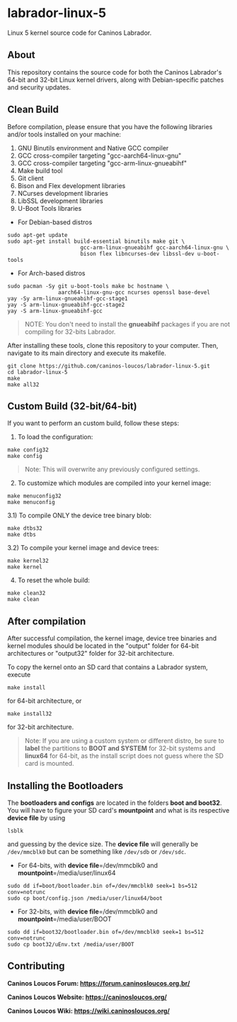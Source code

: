 # labrador-linux-5

Linux 5 kernel source code for Caninos Labrador.

## About

This repository contains the source code for both the Caninos Labrador's
 64-bit and 32-bit Linux kernel drivers, along with Debian-specific patches and
 security updates.

## Clean Build

Before compilation, please ensure that you have the following libraries and/or
 tools installed on your machine:
 
1) GNU Binutils environment and Native GCC compiler
2) GCC cross-compiler targeting "gcc-aarch64-linux-gnu"
3) GCC cross-compiler targeting "gcc-arm-linux-gnueabihf"
4) Make build tool
5) Git client
6) Bison and Flex development libraries
7) NCurses development libraries
8) LibSSL development libraries
9) U-Boot Tools libraries

* For Debian-based distros
```
sudo apt-get update
sudo apt-get install build-essential binutils make git \
                       gcc-arm-linux-gnueabihf gcc-aarch64-linux-gnu \
                       bison flex libncurses-dev libssl-dev u-boot-tools
```
* For Arch-based distros
```
sudo pacman -Sy git u-boot-tools make bc hostname \
                aarch64-linux-gnu-gcc ncurses openssl base-devel
yay -Sy arm-linux-gnueabihf-gcc-stage1 
yay -S arm-linux-gnueabihf-gcc-stage2
yay -S arm-linux-gnueabihf-gcc
```

> NOTE: You don't need to install the **gnueabihf** packages if you are not compiling for 32-bits Labrador.

After installing these tools, clone this repository to your computer.
 Then, navigate to its main directory and execute its makefile.

```
git clone https://github.com/caninos-loucos/labrador-linux-5.git
cd labrador-linux-5
make
make all32
```

## Custom Build (32-bit/64-bit)

If you want to perform an custom build, follow these steps:

1) To load the configuration:

```
make config32
make config
```

> Note: This will overwrite any previously configured settings.

2) To customize which modules are compiled into your kernel image:

```
make menuconfig32
make menuconfig
```

3.1) To compile ONLY the device tree binary blob:

```
make dtbs32
make dtbs
```

3.2) To compile your kernel image and device trees:

```
make kernel32
make kernel
```

4) To reset the whole build:

```
make clean32
make clean
```

## After compilation

After successful compilation, the kernel image, device tree binaries and kernel modules should be located in the "output" folder for 64-bit architectures or "output32" folder for 32-bit architecture.

To copy the kernel onto an SD card that contains a Labrador system, execute  
``` 
make install
```  
for 64-bit architecture, or  
```
make install32
```   
for 32-bit architecture.

 > Note: If you are using a custom system or different distro, be sure to **label** the partitions to **BOOT and SYSTEM** for 32-bit systems and **linux64** for 64-bit, as the install script does not guess where the SD card is mounted.

## Installing the Bootloaders

The **bootloaders and configs** are located in the folders **boot and boot32**. You will have to figure your SD card's **mountpoint** and what is its respective **device file** by using 
```
lsblk
```
and guessing by the device size. The **device file** will generally be ```/dev/mmcblk0``` but can be something like ```/dev/sdb``` or ```/dev/sdc```.

* For 64-bits, with **device file**=/dev/mmcblk0 and **mountpoint**=/media/user/linux64
```
sudo dd if=boot/bootloader.bin of=/dev/mmcblk0 seek=1 bs=512 conv=notrunc
sudo cp boot/config.json /media/user/linux64/boot
```

* For 32-bits, with **device file**=/dev/mmcblk0 and **mountpoint**=/media/user/BOOT
```
sudo dd if=boot32/bootloader.bin of=/dev/mmcblk0 seek=1 bs=512 conv=notrunc
sudo cp boot32/uEnv.txt /media/user/BOOT
```


## Contributing

**Caninos Loucos Forum: <https://forum.caninosloucos.org.br/>**

**Caninos Loucos Website: <https://caninosloucos.org/>**

**Caninos Loucos Wiki: <https://wiki.caninosloucos.org/>**
